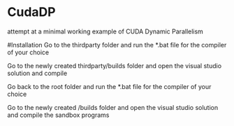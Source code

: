 # CudaDP
attempt at a minimal working example of CUDA Dynamic Parallelism

#Installation
Go to the thirdparty folder and run the *.bat file for the compiler of your choice

Go to the newly created thirdparty/builds folder and open the visual studio solution and compile

Go back to the root folder and run the *.bat file for the compiler of your choice

Go to the newly created /builds folder and open the visual studio solution and compile the sandbox programs
